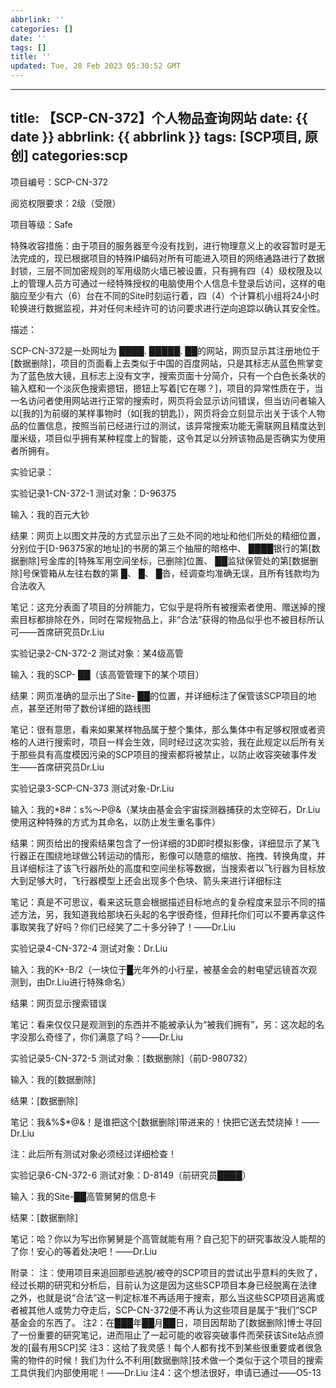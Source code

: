 ```yaml
---
abbrlink: ''
categories: []
date: ''
tags: []
title: ''
updated: Tue, 28 Feb 2023 05:30:52 GMT
---
```

---
title: 【SCP-CN-372】个人物品查询网站
date: {{ date }}
abbrlink: {{ abbrlink }}
tags: [SCP项目, 原创] 
categories:scp
---
项目编号：SCP-CN-372

阅览权限要求：2级（受限）

项目等级：Safe

特殊收容措施：由于项目的服务器至今没有找到，进行物理意义上的收容暂时是无法完成的，现已根据项目的特殊IP编码对所有可能进入项目的网络通路进行了数据封锁，三层不同加密规则的军用级防火墙已被设置，只有拥有四（4）级权限及以上的管理人员方可通过一经特殊授权的电脑使用个人信息卡登录后访问，这样的电脑应至少有六（6）台在不同的Site时刻运行着，四（4）个计算机小组将24小时轮换进行数据监视，并对任何未经许可的访问要求进行逆向追踪以确认其安全性。

描述：

SCP-CN-372是一处网址为 ████. █████. ██的网站，网页显示其注册地位于[数据删除]，项目的页面看上去类似于中国的百度网站，只是其标志从蓝色熊掌变为了蓝色放大镜，且标志上没有文字，搜索页面十分简介，只有一个白色长条状的输入框和一个淡灰色搜索摁钮，摁钮上写着[它在哪？]，项目的异常性质在于，当一名访问者使用网站进行正常的搜索时，网页将会显示访问错误，但当访问者输入以[我的]为前缀的某样事物时（如[我的钥匙]），网页将会立刻显示出关于该个人物品的位置信息，按照当前已经进行过的测试，该异常搜索功能无需联网且精度达到厘米级，项目似乎拥有某种程度上的智能，这令其足以分辨该物品是否确实为使用者所拥有。


实验记录：


实验记录1-CN-372-1
测试对象：D-96375

输入：我的百元大钞

结果：网页上以图文并茂的方式显示出了三处不同的地址和他们所处的精细位置，分别位于[D-96375家的地址]的书房的第三个抽屉的暗格中、 ████银行的第[数据删除]号金库的[特殊军用空间坐标，已删除]位置、 ██监狱保管处的第[数据删除]号保管箱从左往右数的第 █、 █、 █沓，经调查均准确无误，且所有钱款均为合法收入

笔记：这充分表面了项目的分辨能力，它似乎是将所有被搜索者使用、赠送掉的搜索目标都排除在外，同时在常规物品上，非“合法”获得的物品似乎也不被目标所认可——首席研究员Dr.Liu



实验记录2-CN-372-2
测试对象：某4级高管

输入：我的SCP- ██（该高管管理下的某个项目）

结果：网页准确的显示出了Site- ██的位置，并详细标注了保管该SCP项目的地点，甚至还附带了数份详细的路线图

笔记：很有意思，看来如果某样物品属于整个集体，那么集体中有足够权限或者资格的人进行搜索时，项目一样会生效，同时经过这次实验，我在此规定以后所有关于那些具有高度模因污染的SCP项目的搜索都将被禁止，以防止收容突破事件发生——首席研究员Dr.Liu


实验记录3-SCP-CN-373
测试对象-Dr.Liu

输入：我的*8#：s%～P@&（某块由基金会宇宙探测器捕获的太空碎石，Dr.Liu使用这种特殊的方式为其命名，以防止发生重名事件）

结果：网页给出的搜索结果包含了一份详细的3D即时模拟影像，详细显示了某飞行器正在围绕地球做公转运动的情形，影像可以随意的缩放、拖拽、转换角度，并且详细标注了该飞行器所处的高度和空间坐标等数据，当搜索者以飞行器为目标放大到足够大时，飞行器模型上还会出现多个色块、箭头来进行详细标注

笔记：真是不可思议，看来这玩意会根据描述目标地点的复杂程度来显示不同的描述方法，另，我知道我给那块石头起的名字很奇怪，但拜托你们可以不要再拿这件事取笑我了好吗？你们已经笑了二十多分钟了！——Dr.Liu


实验记录4-CN-372-4
测试对象：Dr.Liu

输入：我的K+-B/2（一块位于█光年外的小行星，被基金会的射电望远镜首次观测到，由Dr.Liu进行特殊命名）

结果：网页显示搜索错误

笔记：看来仅仅只是观测到的东西并不能被承认为“被我们拥有”，另：这次起的名字没那么奇怪了，你们满意了吗？——Dr.Liu


实验记录5-CN-372-5
测试对象：[数据删除]（前D-980732）

输入：我的[数据删除]

结果：[数据删除]

笔记：我&%$*@&！是谁把这个[数据删除]带进来的！快把它送去焚烧掉！——Dr.Liu

注：此后所有测试对象必须经过详细检查！


实验记录6-CN-372-6
测试对象：D-8149（前研究员████）

输入：我的Site-██高管舅舅的信息卡

结果：[数据删除]

笔记：哈？你以为写出你舅舅是个高管就能有用？自己犯下的研究事故没人能帮的了你！安心的等着处决吧！——Dr.Liu


附录：
注：使用项目来追回那些逃脱/被夺的SCP项目的尝试出乎意料的失败了，经过长期的研究和分析后，目前认为这是因为这些SCP项目本身已经脱离在法律之外，也就是说“合法”这一判定标准不再适用于搜索，那么当这些SCP项目逃离或者被其他人或势力夺走后，SCP-CN-372便不再认为这些项目是属于“我们”SCP基金会的东西了。
注2：在███年██月██日，项目因帮助了[数据删除]博士寻回了一份重要的研究笔记，进而阻止了一起可能的收容突破事件而荣获该Site站点颁发的[最有用SCP]奖
注3：这给了我灵感！每个人都有找不到某些很重要或者很急需的物件的时候！我们为什么不利用[数据删除]技术做一个类似于这个项目的搜索工具供我们内部使用呢！——Dr.Liu
注4：这个想法很好，申请已通过——O5-13
